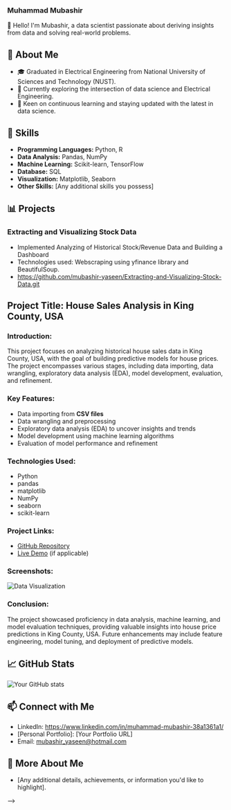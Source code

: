 ### Muhammad Mubashir

👋 Hello! I'm Mubashir, a data scientist passionate about deriving insights from data and solving real-world problems.

## 🚀 About Me

- 🎓 Graduated in Electrical Engineering from National University of Sciences and Technology (NUST).
- 💼 Currently exploring the intersection of data science and Electrical Engineering.
- 🌱 Keen on continuous learning and staying updated with the latest in data science.

## 🔧 Skills

- **Programming Languages:** Python, R
- **Data Analysis:** Pandas, NumPy
- **Machine Learning:** Scikit-learn, TensorFlow
- **Database:** SQL
- **Visualization:** Matplotlib, Seaborn
- **Other Skills:** [Any additional skills you possess]

## 📊 Projects

### Extracting and Visualizing Stock Data
- Implemented Analyzing of Historical Stock/Revenue Data and Building a Dashboard
- Technologies used: Webscraping using yfinance library and BeautifulSoup.
- https://github.com/mubashir-yaseen/Extracting-and-Visualizing-Stock-Data.git

## Project Title: House Sales Analysis in King County, USA

### Introduction:
This project focuses on analyzing historical house sales data in King County, USA, with the goal of building predictive models for house prices. The project encompasses various stages, including data importing, data wrangling, exploratory data analysis (EDA), model development, evaluation, and refinement.

### Key Features:
- Data importing from **CSV files**
- Data wrangling and preprocessing
- Exploratory data analysis (EDA) to uncover insights and trends
- Model development using machine learning algorithms
- Evaluation of model performance and refinement

### Technologies Used:
- Python
- pandas
- matplotlib
- NumPy
- seaborn
- scikit-learn

### Project Links:
- [GitHub Repository](link-to-your-repo)
- [Live Demo](link-to-live-demo) (if applicable)

### Screenshots:
![Data Visualization](link-to-screenshot)

### Conclusion:
The project showcased proficiency in data analysis, machine learning, and model evaluation techniques, providing valuable insights into house price predictions in King County, USA. Future enhancements may include feature engineering, model tuning, and deployment of predictive models.


## 📈 GitHub Stats

![Your GitHub stats](https://github-readme-stats.vercel.app/api?username=yourusername&show_icons=true&theme=radical)

## 📫 Connect with Me

- LinkedIn: https://www.linkedin.com/in/muhammad-mubashir-38a1361a1/
- [Personal Portfolio]: [Your Portfolio URL]
- Email: mubashir_yaseen@hotmail.com

## 👀 More About Me

- [Any additional details, achievements, or information you'd like to highlight].

-->
